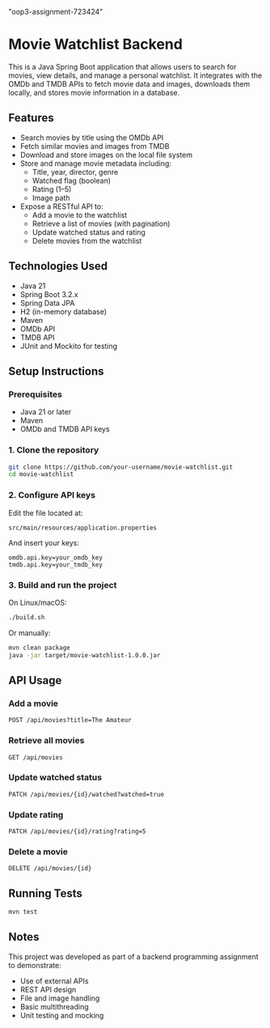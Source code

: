 "oop3-assignment-723424" 
# Movie Watchlist Backend

This is a Java Spring Boot application that allows users to search for movies, view details, and manage a personal watchlist. It integrates with the OMDb and TMDB APIs to fetch movie data and images, downloads them locally, and stores movie information in a database.

## Features

- Search movies by title using the OMDb API
- Fetch similar movies and images from TMDB
- Download and store images on the local file system
- Store and manage movie metadata including:
  - Title, year, director, genre
  - Watched flag (boolean)
  - Rating (1–5)
  - Image path
- Expose a RESTful API to:
  - Add a movie to the watchlist
  - Retrieve a list of movies (with pagination)
  - Update watched status and rating
  - Delete movies from the watchlist

## Technologies Used

- Java 21
- Spring Boot 3.2.x
- Spring Data JPA
- H2 (in-memory database)
- Maven
- OMDb API
- TMDB API
- JUnit and Mockito for testing

## Setup Instructions

### Prerequisites

- Java 21 or later
- Maven
- OMDb and TMDB API keys

### 1. Clone the repository

```bash
git clone https://github.com/your-username/movie-watchlist.git
cd movie-watchlist
```

### 2. Configure API keys

Edit the file located at:

```
src/main/resources/application.properties
```

And insert your keys:

```properties
omdb.api.key=your_omdb_key
tmdb.api.key=your_tmdb_key
```

### 3. Build and run the project

On Linux/macOS:

```bash
./build.sh
```

Or manually:

```bash
mvn clean package
java -jar target/movie-watchlist-1.0.0.jar
```

## API Usage

### Add a movie

```
POST /api/movies?title=The Amateur
```

### Retrieve all movies

```
GET /api/movies
```

### Update watched status

```
PATCH /api/movies/{id}/watched?watched=true
```

### Update rating

```
PATCH /api/movies/{id}/rating?rating=5
```

### Delete a movie

```
DELETE /api/movies/{id}
```

## Running Tests

```bash
mvn test
```

## Notes

This project was developed as part of a backend programming assignment to demonstrate:

- Use of external APIs
- REST API design
- File and image handling
- Basic multithreading
- Unit testing and mocking

